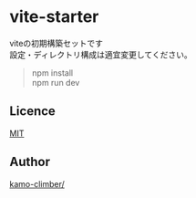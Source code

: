 # vite-starter
viteの初期構築セットです  
設定・ディレクトリ構成は適宜変更してください。

>npm install  
>npm run dev

## Licence

[MIT](https://github.com/tcnksm/tool/blob/master/LICENCE)

## Author

[kamo-climber/](https://github.com/kamo-climber/)